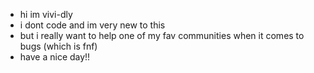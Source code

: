 - hi im vivi-dly
- i dont code and im very new to this
- but i really want to help one of my fav communities when it comes to bugs (which is fnf)
- have a nice day!!
